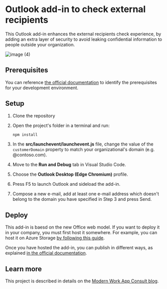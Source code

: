 # Outlook add-in to check external recipients

This Outlook add-in enhances the external recipients check experience, by adding an extra layer of security to avoid leaking confidential information to people outside your organization.

![image (4)](https://user-images.githubusercontent.com/1230332/231283775-efd166c8-4b60-4082-bce6-e11c58c8b07e.png)

## Prerequisites

You can reference [the official documentation](https://learn.microsoft.com/en-us/office/dev/add-ins/develop/yeoman-generator-overview) to identify the prerequisites for your development environment.

## Setup

1. Clone the repository
2. Open the project's folder in a terminal and run:

   ```bash
   npm install
   ```
3. In the **src/launchevent/launchevent.js** file, change the value of the `customerDomain` property to match your organizational's domain (e.g. @contoso.com).
4. Move to the **Run and Debug** tab in Visual Studio Code.
5. Choose the **Outlook Desktop (Edge Chromium)** profile.
6. Press F5 to launch Outlook and sideload the add-in.
7. Compose a new e-mail, add at least one e-mail address which doesn't belong to the domain you have specified in Step 3 and press Send.

## Deploy
This add-in is baesd on the new Office web model. If you want to deploy it in your company, you must first host it somewhere. For example, you can host it on Azure Storage [by following this guide](https://learn.microsoft.com/en-us/office/dev/add-ins/publish/publish-add-in-vs-code).

Once you have hosted the add-in, you can publish in different ways, as explained [in the official documentation](https://learn.microsoft.com/en-us/office/dev/add-ins/publish/publish).

## Learn more
This project is described in details on the [Modern Work App Consult blog](https://techcommunity.microsoft.com/t5/modern-work-app-consult-blog/a-better-way-to-identify-external-users-in-an-outlook-mail/ba-p/3793131).
